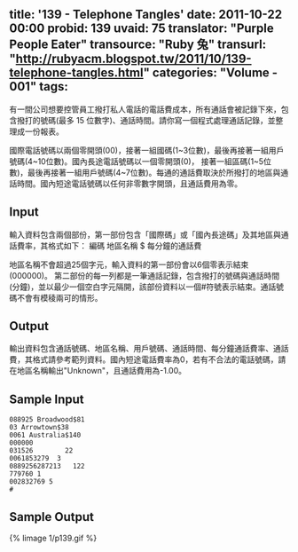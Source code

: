 title: '139 - Telephone Tangles'
date: 2011-10-22 00:00
probid: 139
uvaid: 75
translator: "Purple People Eater"
transource: "Ruby 兔"
transurl: "http://rubyacm.blogspot.tw/2011/10/139-telephone-tangles.html"
categories: "Volume - 001"
tags:
---

有一間公司想要控管員工撥打私人電話的電話費成本，所有通話會被記錄下來，包含撥打的號碼(最多 15 位數字)、通話時間。請你寫一個程式處理通話記錄，並整理成一份報表。

國際電話號碼以兩個零開頭(00)，接著一組國碼(1~3位數)，最後再接著一組用戶號碼(4~10位數)。國內長途電話號碼以一個零開頭(0)， 接著一組區碼(1~5位數)，最後再接著一組用戶號碼(4~7位數)。每通的通話費取決於所撥打的地區與通話時間。國內短途電話號碼以任何非零數字開頭，且通話費用為零。

<!-- more -->

## Input ##

輸入資料包含兩個部份，第一部份包含「國際碼」或「國內長途碼」及其地區與通話費率，其格式如下：
編碼 地區名稱 $ 每分鐘的通話費

地區名稱不會超過25個字元，輸入資料的第一部份會以6個零表示結束(000000)。
第二部份的每一列都是一筆通話記錄，包含撥打的號碼與通話時間(分鐘)，並以最少一個空白字元隔開，該部份資料以一個#符號表示結束。通話號碼不會有模稜兩可的情形。

## Output ##

輸出資料包含通話號碼、地區名稱、用戶號碼、通話時間、每分鐘通話費率、通話費，其格式請參考範列資料。國內短途電話費率為0，若有不合法的電話號碼，請在地區名稱輸出"Unknown"，且通話費用為-1.00。

## Sample Input ##

	088925 Broadwood$81
	03 Arrowtown$38
	0061 Australia$140
	000000
	031526        22
	0061853279  3
	0889256287213   122
	779760 1
	002832769 5
	#

## Sample Output ##

{% limage 1/p139.gif %}